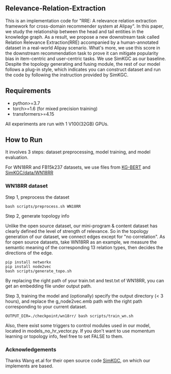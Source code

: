 ## Relevance-Relation-Extraction
This is an implementation code for "RRE: A relevance relation extraction framework for cross-domain recommender system at Alipay".
In this paper, we study the relationship between the head and tail entities in the knowledge graph. As a result, we propose a new downstream task called Relation Relevance Extraction(RRE) accompanied by a human-annotated dataset in a real-world Alipay scenario. What's more, we use this score in the downstream recommendation task to prove it can mitigate popularity bias in item-centric and user-centric tasks.
We use SimKGC as our baseline. Despite the topology generating and fusing module, the rest of our model follows a plug-in style, which indicates you can construct dataset and run the code by following the instruction provided by SimKGC.

## Requirements
* python>=3.7
* torch>=1.6 (for mixed precision training)
* transformers>=4.15

All experiments are run with 1 V100(32GB) GPUs.

## How to Run

It involves 3 steps: dataset preprocessing, model training, and model evaluation.


For WN18RR and FB15k237 datasets, we use files from [KG-BERT](https://github.com/yao8839836/kg-bert) and [SimKGC/data/WN18RR](https://github.com/intfloat/SimKGC/tree/main/data/WN18RR)

### WN18RR dataset

Step 1, preprocess the dataset
```
bash scripts/preprocess.sh WN18RR
```


Step 2, generate topology info

Unlike the open source dataset, our mini-program & content dataset has clearly defined the level of strength of relevance. So in the topology generation of our dataset, we connect edges except for "no correlation". As for open source datasets, take WN18RR as an example, we measure the semantic meaning of the corresponding 13 relation types, then decides the directions of the edge.
```
pip install networkx
pip install node2vec
bash scripts/generate_topo.sh
```
By replacing the right path of your train.txt and test.txt of WN18RR, you can get an embedding file under output path.

Step 3, training the model and (optionally) specify the output directory (< 3 hours), and replace the g_node2vec.emb path with the right path corresponding to your current dataset.
```
OUTPUT_DIR=./checkpoint/wn18rr/ bash scripts/train_wn.sh
```



Also, there exist some triggers to control modules used in our model, located in models_no_hr_vector.py. If you don't want to use momentum learning or topology info, feel free to set FALSE to them.


### Acknowledgements
Thanks Wang et.al for their open source code [SimKGC](https://github.com/intfloat/SimKGC), on which our implements are based.
<!-- Alipay.com Inc.
Copyright (c) 2004-2023 All Rights Reserved. -->
